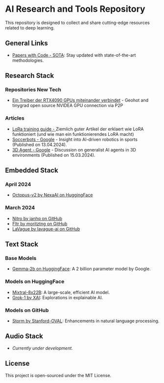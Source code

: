 # AI Research and Tools Repository

This repository is designed to collect and share cutting-edge resources related to deep learning.

## General Links
- [Papers with Code - SOTA](https://paperswithcode.com/sota): Stay updated with state-of-the-art methodologies.

## Research Stack

### Repositories New Tech

- [Ein Treiber der RTX4090 GPUs miteinander verbindet](https://github.com/tinygrad/open-gpu-kernel-modules) - Geohot and tinygrad open source NVIDEA GPU connection via P2P

### Articles
- [LoRa training guide - ](https://civitai.com/articles/3105/essential-to-advanced-guide-to-training-a-lora) Ziemlich guter Artikel der erklaert wie LoRA funktioniert (und wie man ein funktionierendes LoRA macht)
- [Soccerbots - Google](https://www.science.org/doi/10.1126/scirobotics.adi8022) - Insight into AI-driven robotics in sports (Published on 13.04.2024).
- [3D Agent - Google](https://deepmind.google/discover/blog/sima-generalist-ai-agent-for-3d-virtual-environments/) - Discussion on generalist AI agents in 3D environments (Published on 15.03.2024).

## Embedded Stack
### April 2024
- [Octopus-v2 by NexaAI on HuggingFace](https://huggingface.co/NexaAIDev/Octopus-v2)

### March 2024
- [Nitro by janhq on GitHub](https://github.com/janhq/nitro)
- [Fltr by moritztng on GitHub](https://github.com/moritztng/fltr)
- [LaVague by lavague-ai on GitHub](https://github.com/lavague-ai/LaVague)

## Text Stack
### Base Models
- [Gemma-2b on HuggingFace](https://huggingface.co/google/gemma-2b): A 2 billion parameter model by Google.

### Models on HuggingFace
- [Mixtral-8x22B](https://huggingface.co/mistral-community/Mixtral-8x22B-v0.1-4bit): A large-scale, efficient AI model.
- [Grok-1 by XAI](https://huggingface.co/xai-org/grok-1): Explorations in explainable AI.

### Models on GitHub
- [Storm by Stanford-OVAL](https://github.com/stanford-oval/storm): Enhancements in natural language processing.

## Audio Stack
- *Currently under development.*

## License
This project is open-sourced under the MIT License.


